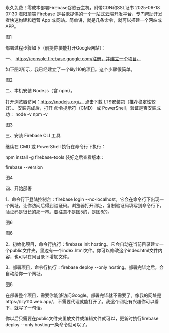 永久免费！零成本部署Firebase谷歌云主机，附带CDN和SSL证书
2025-06-18 07:30·海阳顶端
Firebase 是谷歌提供的一个一站式云端开发平台，专门帮助开发者快速构建和运营 App 或网站。简单讲，就是几条命令，就可以搭建一个网站或APP。


图1

部署过程步骤如下（前提你要能打开Google网站）：

一、
https://console.firebase.google.com/注册，并建立一个项目。

如下图2所示，我已经建立了一个lily110的项目。这个步骤很简单。


图2

二、本机安装 Node.js（含 npm）。

打开浏览器访问：https://nodejs.org/。
点击下载 LTS安装包（推荐稳定性较好）。
安装完成后，打开 命令提示符（CMD） 或 PowerShell，验证是否安装成功：
node -v
npm -v



图3

三、安装 Firebase CLI 工具

继续在 CMD 或 PowerShell 执行在命令行下执行：

npm install -g firebase-tools
装好之后查看版本：

firebase --version



图4

四、开始部署

1、命令行下登陆控制台：firebase login --no-localhost。它会在命令行下出现一个网址，让你访问后得到验证码。浏览器打开网址，复制验证码填写到命令行下。验证码是很长的那一串。要注意不是图5的，是图6的。




图6


图6

2、初始化项目，命令行执行：firebase init hosting。它会自动在当前目录建立一个public文件夹，里边有一个index.html文件。你可以修改这个index.html文件内容，也可以在同目录下增加文件。

3、部署项目，命令行执行：firebase deploy --only hosting。部署完毕之后，会自动给你一个网址。


图8

在部署整个项目，需要你能够访问Google。部署完毕就不需要了。像我的网址是https://lily110.web.app/，不需要代理就能打开了。我这个网址有兴趣你可以看下，就写了一句话。

你以后只需要在public文件夹里放文件或编辑文件就可以，更新时执行firebase deploy --only hosting一条命令就可以了。